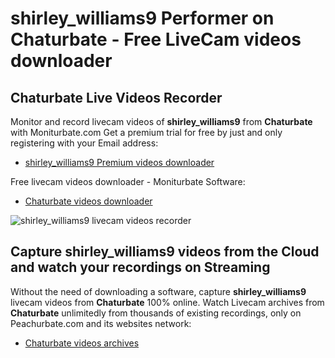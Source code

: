 # shirley_williams9 Performer on Chaturbate - Free LiveCam videos downloader

## Chaturbate Live Videos Recorder

Monitor and record livecam videos of **shirley_williams9** from **Chaturbate** with Moniturbate.com
Get a premium trial for free by just and only registering with your Email address:
* [shirley_williams9 Premium videos downloader](https://moniturbate.com/request-demo-licence-key.html)

Free livecam videos downloader - Moniturbate Software:
* [Chaturbate videos downloader](https://moniturbate.com/moniturbate-download-software.html)

![shirley_williams9 livecam videos recorder](https://peachurnet.com/templates/moniturbate-software.png)


## Capture shirley_williams9 videos from the Cloud and watch your recordings on Streaming

Without the need of downloading a software, capture **shirley_williams9** livecam videos from **Chaturbate** 100% online.
Watch Livecam archives from **Chaturbate** unlimitedly from thousands of existing recordings, only on Peachurbate.com and its websites network:
* [Chaturbate videos archives](https://peachurnet.com/)